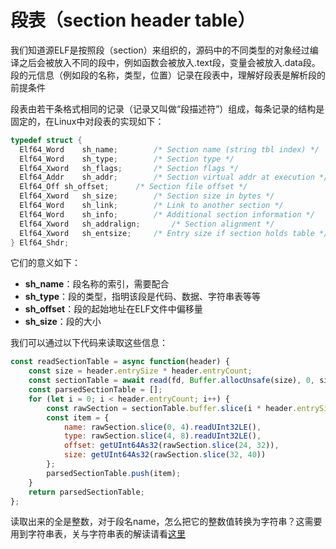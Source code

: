 


# 段表（section header table）
我们知道源ELF是按照段（section）来组织的，源码中的不同类型的对象经过编译之后会被放入不同的段中，例如函数会被放入.text段，变量会被放入.data段。段的元信息（例如段的名称，类型，位置）记录在段表中，理解好段表是解析段的前提条件

 

段表由若干条格式相同的记录（记录又叫做“段描述符”）组成，每条记录的结构是固定的，在Linux中对段表的实现如下：

``` C
typedef struct {
  Elf64_Word	sh_name;		/* Section name (string tbl index) */
  Elf64_Word	sh_type;		/* Section type */
  Elf64_Xword	sh_flags;		/* Section flags */
  Elf64_Addr	sh_addr;		/* Section virtual addr at execution */
  Elf64_Off	sh_offset;		/* Section file offset */
  Elf64_Xword	sh_size;		/* Section size in bytes */
  Elf64_Word	sh_link;		/* Link to another section */
  Elf64_Word	sh_info;		/* Additional section information */
  Elf64_Xword	sh_addralign;		/* Section alignment */
  Elf64_Xword	sh_entsize;		/* Entry size if section holds table */
} Elf64_Shdr;
```


它们的意义如下：

* **sh_name**：段名称的索引，需要配合
* **sh_type**：段的类型，指明该段是代码、数据、字符串表等等
* **sh_offset**：段的起始地址在ELF文件中偏移量
* **sh_size**：段的大小











我们可以通过以下代码来读取这些信息：
```JAVASCRIPT
const readSectionTable = async function(header) {
	const size = header.entrySize * header.entryCount;
	const sectionTable = await read(fd, Buffer.allocUnsafe(size), 0, size, header.sectionHeaderOffset);
	const parsedSectionTable = [];
	for (let i = 0; i < header.entryCount; i++) {
		const rawSection = sectionTable.buffer.slice(i * header.entrySize, (i + 1) * header.entrySize);
		const item = {
			name: rawSection.slice(0, 4).readUInt32LE(),
			type: rawSection.slice(4, 8).readUInt32LE(),
			offset: getUInt64As32(rawSection.slice(24, 32)),
			size: getUInt64As32(rawSection.slice(32, 40))
		};
		parsedSectionTable.push(item);
	}
	return parsedSectionTable;
};
```
读取出来的全是整数，对于段名name，怎么把它的整数值转换为字符串？这需要用到字符串表，关与字符串表的解读请看[这里](./elf_string_table.md)